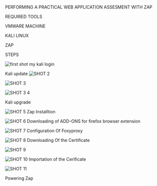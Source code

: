 
PERFORMING A PRACTICAL WEB APPLICATION ASSESMENT WITH ZAP

REQUIRED TOOLS

VMWARE MACHINE

KALI LINUX

ZAP

STEPS




![first shot](https://github.com/user-attachments/assets/47871252-ab6c-415d-98db-6b37edb6bbc1)
my kali login


Kali update
![SHOT 2](https://github.com/user-attachments/assets/4bdad937-0028-4468-90c2-4b597277361d)


![SHOT 3](https://github.com/user-attachments/assets/8a0d8496-1efe-470d-97c3-f3b1fba5908f)

![SHOT 3   4](https://github.com/user-attachments/assets/6ec8457a-58f8-4169-9bed-ebd8e8addcbb)

  Kali upgrade

![SHOT 5](https://github.com/user-attachments/assets/c8095383-baa3-410d-98dd-d5800bb6d3ec)
Zap Installtion


![SHOT 6](https://github.com/user-attachments/assets/41916daa-5363-4fe3-9d1f-32a4bc06c5cd)
Downloading of ADD-ONS for firefox browser extension


![SHOT 7](https://github.com/user-attachments/assets/a3a46608-ceb6-469c-917f-0eb650d82c47)
Configuration Of Foxyproxy


![SHOT 8](https://github.com/user-attachments/assets/4674ddbb-23cf-43b2-8f6a-2686d86dbecd)
Downloading Of the Certificate 


![SHOT 9](https://github.com/user-attachments/assets/28f8fe7b-d7fd-4243-8c7f-d034bc60c595)


![SHOT 10](https://github.com/user-attachments/assets/aadc630a-e5cb-4d1f-bf74-d7fdd259ea09)
Importation  of the Cerificate



![SHOT 11](https://github.com/user-attachments/assets/b474e0a7-ef2b-4287-a6c3-6a7f3bfc0c8c)

Powering Zap
